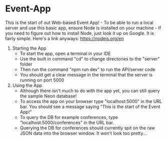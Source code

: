# Event-App

This is the start of out Web-based Event App! - To be able to run a local server and use this basic app, ensure Node is installed on your machine - If you need to figure out how to install Node, just look it up on Google. It is fairly simple. Here's a link anyways: https://nodejs.org/en

1. Starting the App
   - To start the app, open a terminal in your IDE
   - Use the built in command "cd" to change directories to the "server" folder
   - Then run the command "npm run dev" to run the API/server code
   - You should get a clear message in the terminal that the server is running on port 5000
2. Using the App
   - Although there isn't much to do with the app yet, you can still query the sample Neon database!
   - To access the app on your browser type "localhost:5000" in the URL bar. You should see a message saying "This is the start of the Event App!"
   - To query the DB for example conferences, type "localhost:5000/conferences" in the URL bar.
   - Querying the DB for conferences should currently spit on the raw JSON data into the browser window. It won't look too pretty...
